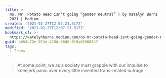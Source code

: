 ```yaml
---
title: >-
  No, Mr. Potato Head isn’t going “gender neutral” | by Katelyn Burns | Feb,
  2021 | Medium
created: '2021-02-27T12:07:21.517Z'
modified: '2021-02-27T12:07:21.517Z'
bookmark_of: >-
  https://katelynburns.medium.com/no-mr-potato-head-isnt-going-gender-neutral-dea712ad764d
guid: bb54c72e-074e-470d-88d8-0f8ab5960f47
tags:
  - Trans
---
```

> At some point, we as a society must grapple with our impulse to kneejerk panic over every little invented trans-related outrage
